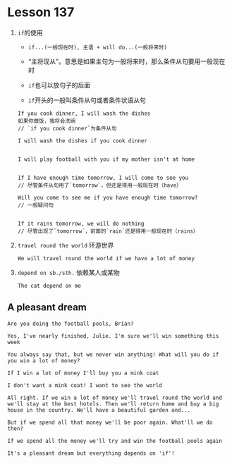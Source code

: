 # Lesson 137

1. `if`的使用

   - `if...(一般现在时), 主语 + will do...(一般将来时)`

   - “主将现从”。意思是如果主句为一般将来时，那么条件从句要用一般现在时

   - `if`也可以放句子的后面

   - `if`开头的一般叫条件从句或者条件状语从句

   ```
   If you cook dinner, I will wash the dishes
   如果你做饭，我将会洗碗
   // `if you cook dinner`为条件从句

   I will wash the dishes if you cook dinner


   I will play football with you if my mother isn't at home


   If I have enough time tomorrow, I will come to see you
   // 尽管条件从句用了`tomorrow`，但还是得用一般现在时（have）

   Will you come to see me if you have enough time tomorrow?
   // 一般疑问句


   If it rains tomorrow, we will do nothing
   // 尽管出现了`tomorrow`，前面的`rain`还是得用一般现在时（rains）
   ```

2. `travel round the world` 环游世界

   ```
   We will travel round the world if we have a lot of money
   ```

3. `depend on sb./sth.` 依赖某人或某物

   ```
   The cat depend on me
   ```

## A pleasant dream

```
Are you doing the football pools, Brian?

Yes, I've nearly finished, Julie. I'm sure we'll win something this week

You always say that, but we never win anything! What will you do if you win a lot of money?

If I win a lot of money I'll buy you a mink coat

I don't want a mink coat! I want to see the world

All right. If we win a lot of money we'll travel round the world and we'll stay at the best hotels. Then we'll return home and buy a big house in the country. We'll have a beautiful garden and...

But if we spend all that money we'll be poor again. What'll we do then?

If we spend all the money we'll try and win the football pools again

It's a pleasant dream but everything depends on 'if'!
```
